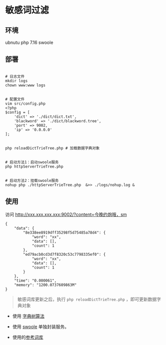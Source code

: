 

# 敏感词过滤

## 环境

ubnutu
php 7.16
swoole

## 部署

```

# 日志文件
mkdir logs
chown www:www logs


# 配置文件
vim src/config.php
<?php
$config = [
    'dict' => './dict/dict.txt',
    'blackword' => './dict/blackword.tree',
    'port' => 9002,
    'ip' => '0.0.0.0'
];


php reloadDictTrieTree.php # 加载数据字典对象


# 启动方法1：启动swoole服务
php httpServerTrieTree.php 


# 启动方法2：挂载swoole服务
nohup php ./httpServerTrieTree.php  &>> ./logs/nohup.log & 
```

## 使用

访问 http://xxx.xxx.xxx.xxx:9002/?content=今晚约炮哦，sm

```
{
    "data": {
        "8e338ee8919dff35298f5d75485a78d4": {
            "word": "xx",
            "data": [],
            "count": 1
        },
        "ed79acb0cd3d7f8320c53c7798335ef0": {
            "word": "xx",
            "data": [],
            "count": 1
        }
    },
    "time": "0.000061",
    "memory": "1200.0737609863M"
}
```

> 敏感词库更新之后，执行 `php reloadDictTrieTree.php` ，即可更新数据字典对象

- 使用 [字典树算法](https://github.com/AbelZhou/PHP-TrieTree) 

- 使用 [swoole](https://www.swoole.com/) 单独封装服务。

- 使用的[参考词库](https://github.com/kejiaren/sensitive-word)




